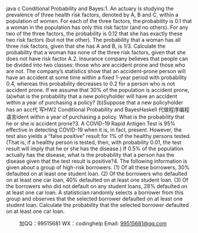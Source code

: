 java c
Conditional Probability and Bayes:1. An actuary is studying the prevalence of three health risk factors, denoted by A, B and C, within a population of women. For each of the three factors, the probability is 0.1 that a woman in the population has only this risk factor (and no others). For any two of the three factors, the probability is 0.12 that she has exactly these two risk factors (but not the other). The probability that a woman has all three risk factors, given that she has A and B, is 1/3. Calculate the probability that a woman has none of the three risk factors, given that she does not have risk factor A.2. Insurance company believes that people can be divided into two classes: those who are accident prone and those who are not. The company’s statistics show that an accident-prone person will have an accident at some time within a fixed 1-year period with probability 0.4, whereas this probability decreases to 0.2 for a person who is not accident prone. If we assume that 30% of the population is accident prone,
(a)what is the probability that a new policyholder will have an accident within a year of purchasing a policy?
(b)Suppose that a new policyholder has an acc代 写HW2 Conditional Probability and BayesHaskell
代做程序编程语言ident within a year of purchasing a policy. What is the probability that he or she is accident prone?3. A COVID-19 Rapid Antigen Test is 95% effective in detecting COVID-19 when it is, in fact, present. However, the test also yields a “false positive” result for 1% of the healthy persons tested. (That is, if a healthy person is tested, then, with probability 0.01, the test result will imply that he or she has the disease.) If 0.5% of the population actually has the disease, what is the probability that a person has the disease given that the test result is positive?4. The following information is given about a group of high-risk borrowers. (1) Of all these borrowers, 30% defaulted on at least one student loan. (2) Of the borrowers who defaulted on at least one car loan, 40% defaulted on at least one student loan. (3) Of the borrowers who did not default on any student loans, 28% defaulted on at least one car loan. A statistician randomly selects a borrower from this group and observes that the selected borrower defaulted on at least one student loan. Calculate the probability that the selected borrower defaulted on at least one car loan.

         
加QQ：99515681  WX：codinghelp  Email: 99515681@qq.com
